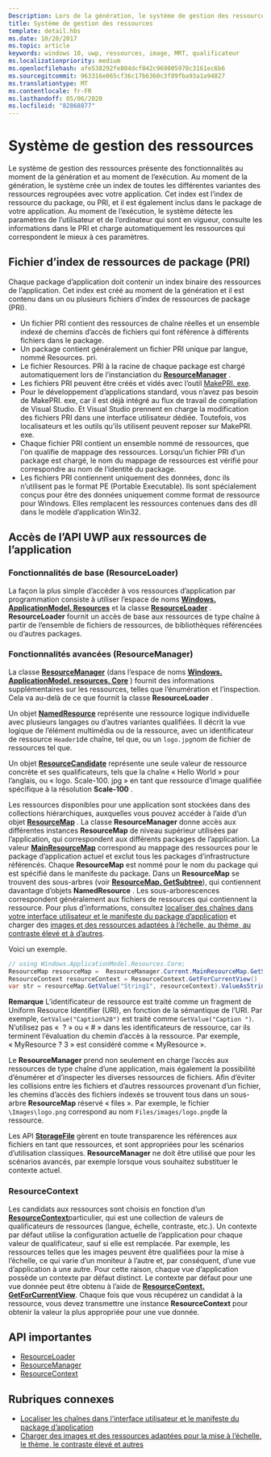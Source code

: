 ```yaml
---
Description: Lors de la génération, le système de gestion des ressources crée un index de toutes les variantes de ressources qui sont incluses dans le package avec votre application. Lors de l’exécution, le système détecte les paramètres en vigueur pour l’utilisateur et l’ordinateur, et charge les ressources les plus appropriées pour ces paramètres.
title: Système de gestion des ressources
template: detail.hbs
ms.date: 10/20/2017
ms.topic: article
keywords: windows 10, uwp, ressources, image, MRT, qualificateur
ms.localizationpriority: medium
ms.openlocfilehash: afe538292fe804dcf042c969005978c3161ec6b6
ms.sourcegitcommit: 963316e065cf36c17b6360c3f89fba93a1a94827
ms.translationtype: MT
ms.contentlocale: fr-FR
ms.lasthandoff: 05/06/2020
ms.locfileid: "82868877"
---
```

# <a name="resource-management-system"></a>Système de gestion des ressources
Le système de gestion des ressources présente des fonctionnalités au moment de la génération et au moment de l’exécution. Au moment de la génération, le système crée un index de toutes les différentes variantes des ressources regroupées avec votre application. Cet index est l’index de ressource du package, ou PRI, et il est également inclus dans le package de votre application. Au moment de l’exécution, le système détecte les paramètres de l’utilisateur et de l’ordinateur qui sont en vigueur, consulte les informations dans le PRI et charge automatiquement les ressources qui correspondent le mieux à ces paramètres.

## <a name="package-resource-index-pri-file"></a>Fichier d’index de ressources de package (PRI)
Chaque package d’application doit contenir un index binaire des ressources de l’application. Cet index est créé au moment de la génération et il est contenu dans un ou plusieurs fichiers d’index de ressources de package (PRI).

- Un fichier PRI contient des ressources de chaîne réelles et un ensemble indexé de chemins d’accès de fichiers qui font référence à différents fichiers dans le package.
- Un package contient généralement un fichier PRI unique par langue, nommé Resources. pri.
- Le fichier Resources. PRI à la racine de chaque package est chargé automatiquement lors de l’instanciation du [**ResourceManager**](/uwp/api/windows.applicationmodel.resources.core.resourcemanager?branch=live) .
- Les fichiers PRI peuvent être créés et vidés avec l’outil [MakePRI. exe](compile-resources-manually-with-makepri.md).
- Pour le développement d’applications standard, vous n’avez pas besoin de MakePRI. exe, car il est déjà intégré au flux de travail de compilation de Visual Studio. Et Visual Studio prennent en charge la modification des fichiers PRI dans une interface utilisateur dédiée. Toutefois, vos localisateurs et les outils qu’ils utilisent peuvent reposer sur MakePRI. exe.
- Chaque fichier PRI contient un ensemble nommé de ressources, que l'on qualifie de mappage des ressources. Lorsqu’un fichier PRI d’un package est chargé, le nom du mappage de ressources est vérifié pour correspondre au nom de l’identité du package.
- Les fichiers PRI contiennent uniquement des données, donc ils n’utilisent pas le format PE (Portable Executable). Ils sont spécialement conçus pour être des données uniquement comme format de ressource pour Windows. Elles remplacent les ressources contenues dans des dll dans le modèle d’application Win32.

## <a name="uwp-api-access-to-app-resources"></a>Accès de l’API UWP aux ressources de l’application

### <a name="basic-functionality-resourceloader"></a>Fonctionnalités de base (ResourceLoader)
La façon la plus simple d’accéder à vos ressources d’application par programmation consiste à utiliser l’espace de noms [**Windows. ApplicationModel. Resources**](/uwp/api/windows.applicationmodel.resources?branch=live) et la classe [**ResourceLoader**](/uwp/api/windows.applicationmodel.resources.resourceloader?branch=live) . **ResourceLoader** fournit un accès de base aux ressources de type chaîne à partir de l’ensemble de fichiers de ressources, de bibliothèques référencées ou d’autres packages.

### <a name="advanced-functionality-resourcemanager"></a>Fonctionnalités avancées (ResourceManager)
La classe [**ResourceManager**](/uwp/api/windows.applicationmodel.resources.core.resourcemanager?branch=live) (dans l’espace de noms [**Windows. ApplicationModel. resources. Core**](/uwp/api/windows.applicationmodel.resources.core?branch=live) ) fournit des informations supplémentaires sur les ressources, telles que l’énumération et l’inspection. Cela va au-delà de ce que fournit la classe **ResourceLoader** .

Un objet [**NamedResource**](/uwp/api/windows.applicationmodel.resources.core.namedresource?branch=live) représente une ressource logique individuelle avec plusieurs langages ou d’autres variantes qualifiées. Il décrit la vue logique de l’élément multimédia ou de la ressource, avec un identificateur de ressource `Header1`de chaîne, tel que, ou un `logo.jpg`nom de fichier de ressources tel que.

Un objet [**ResourceCandidate**](/uwp/api/windows.applicationmodel.resources.core.resourcecandidate?branch=live) représente une seule valeur de ressource concrète et ses qualificateurs, tels que la chaîne « Hello World » pour l’anglais, ou « logo. Scale-100. jpg » en tant que ressource d’image qualifiée spécifique à la résolution **Scale-100** .

Les ressources disponibles pour une application sont stockées dans des collections hiérarchiques, auxquelles vous pouvez accéder à l’aide d’un objet [**ResourceMap**](/uwp/api/windows.applicationmodel.resources.core.resourcemap?branch=live) . La classe **ResourceManager** donne accès aux différentes instances **ResourceMap** de niveau supérieur utilisées par l’application, qui correspondent aux différents packages de l’application. La valeur [**MainResourceMap**](/uwp/api/windows.applicationmodel.resources.core.resourcemanager.MainResourceMap) correspond au mappage des ressources pour le package d’application actuel et exclut tous les packages d’infrastructure référencés. Chaque **ResourceMap** est nommé pour le nom du package qui est spécifié dans le manifeste du package. Dans un **ResourceMap** se trouvent des sous-arbres (voir [**ResourceMap. GetSubtree**](/uwp/api/windows.applicationmodel.resources.core.resourcemap.getsubtree?branch=live)), qui contiennent davantage d’objets **NamedResource** . Les sous-arborescences correspondent généralement aux fichiers de ressources qui contiennent la ressource. Pour plus d’informations, consultez [localiser des chaînes dans votre interface utilisateur et le manifeste du package d’application](localize-strings-ui-manifest.md) et charger des [images et des ressources adaptées à l’échelle, au thème, au contraste élevé et à d’autres](images-tailored-for-scale-theme-contrast.md).

Voici un exemple.

```csharp
// using Windows.ApplicationModel.Resources.Core;
ResourceMap resourceMap =  ResourceManager.Current.MainResourceMap.GetSubtree("Resources");
ResourceContext resourceContext = ResourceContext.GetForCurrentView()
var str = resourceMap.GetValue("String1", resourceContext).ValueAsString;
```

**Remarque** L’identificateur de ressource est traité comme un fragment de Uniform Resource Identifier (URI), en fonction de la sémantique de l’URI. Par exemple, `GetValue("Caption%20")` est traité comme `GetValue("Caption ")`. N’utilisez pas «  ? » ou « # » dans les identificateurs de ressource, car ils terminent l’évaluation du chemin d’accès à la ressource. Par exemple, « MyResource ? 3 » est considéré comme « MyResource ».

Le **ResourceManager** prend non seulement en charge l’accès aux ressources de type chaîne d’une application, mais également la possibilité d’énumérer et d’inspecter les diverses ressources de fichiers. Afin d’éviter les collisions entre les fichiers et d’autres ressources provenant d’un fichier, les chemins d’accès des fichiers indexés se trouvent tous dans un sous-arbre **ResourceMap** réservé « files ». Par exemple, le fichier `\Images\logo.png` correspond au nom `Files/images/logo.png`de la ressource.

Les API [**StorageFile**](/uwp/api/Windows.Storage.StorageFile?branch=live) gèrent en toute transparence les références aux fichiers en tant que ressources, et sont appropriées pour les scénarios d’utilisation classiques. **ResourceManager** ne doit être utilisé que pour les scénarios avancés, par exemple lorsque vous souhaitez substituer le contexte actuel.

### <a name="resourcecontext"></a>ResourceContext
Les candidats aux ressources sont choisis en fonction d’un [**ResourceContext**](/uwp/api/Windows.ApplicationModel.Resources.Core.ResourceContext?branch=live)particulier, qui est une collection de valeurs de qualificateurs de ressources (langue, échelle, contraste, etc.). Un contexte par défaut utilise la configuration actuelle de l’application pour chaque valeur de qualificateur, sauf si elle est remplacée. Par exemple, les ressources telles que les images peuvent être qualifiées pour la mise à l’échelle, ce qui varie d’un moniteur à l’autre et, par conséquent, d’une vue d’application à une autre. Pour cette raison, chaque vue d’application possède un contexte par défaut distinct. Le contexte par défaut pour une vue donnée peut être obtenu à l’aide de [**ResourceContext. GetForCurrentView**](/uwp/api/windows.applicationmodel.resources.core.resourcecontext.GetForCurrentView). Chaque fois que vous récupérez un candidat à la ressource, vous devez transmettre une instance **ResourceContext** pour obtenir la valeur la plus appropriée pour une vue donnée.

## <a name="important-apis"></a>API importantes
* [ResourceLoader](/uwp/api/windows.applicationmodel.resources.resourceloader?branch=live)
* [ResourceManager](/uwp/api/windows.applicationmodel.resources.core.resourcemanager?branch=live)
* [ResourceContext](/uwp/api/windows.applicationmodel.resources.core.resourcecontext?branch=live)

## <a name="related-topics"></a>Rubriques connexes
* [Localiser les chaînes dans l’interface utilisateur et le manifeste du package d’application](localize-strings-ui-manifest.md)
* [Charger des images et des ressources adaptées pour la mise à l’échelle, le thème, le contraste élevé et autres](images-tailored-for-scale-theme-contrast.md)
